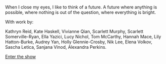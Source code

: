 <br><br>

When I close my eyes, I like to think of a future. A future where anything is possible, where nothing is out of the question, where everything is bright.

With work by:

Kathryn Reid, Kate Haskell, Vivianne Qian, Scarlett Murphy, Scarlett Somerville-Ryan, Ella Yazici, Lucy Nichol, Tom McCarthy, Hannah Mace, Lily Hatton-Burke, Audrey Yan, Holly Glennie-Crosby, Nik Lee, Elena Volkov, Sascha Letica, Sanjana Vinod, Alexandra Perkins.

<a href="https://tewahi.com">Enter the show</a>

<!--Someone else’s presence is vibrating in my experience. The eternal bond between us is my reality. They’re my fragments of memories and my hopes of the future. They’re the patience that leads me to <span data-c="dream">nirvana</span>. Will I feel it once I get there? We share parts of ourselves and parts of what we know about this story. Eventually, we feel a soft sensation of goodbye.

Is this the feeling of being digitally embodied? Yes, I recognize it. Soon, my thoughts will also fade away. <span data-c="user">A part of me wants to disconnect.</span> <span data-c="body">The sense of belonging to my body is fighting with my expanded sense of being.</span> When it's too much, I open my eyes. I reach out to grab <span data-c="dream machine">my phone</span>, a slab from that <span data-c="dream">“no place” outside the boundaries of the possible states of this world</span>.

<div class="gallery">
  <img src="/assets/images/phone2.jpg" style="width: 50%; top: 0; left: 30%; transform: translateX(-50%)" class="d-b p-a" />
  <img src="/assets/images/phone1.jpg" style="width: 50%; top: 20%; right: 5%" class="d-b p-a" />
</div>

## <span data-c="ghost">THE GHOST</span>

I’m typing this on my phone. <span data-c="body">All the muscles on my hands, forearms and shoulders</span> are working just to move my thumbs to the right positions of the screen. Together they navigate on a digital map, within the lower half of the screen, the keyboard. A strangely fluid map for my physical hands, one that's always transforming, shapeshifting. <span data-c="body">Are my muscles parts of the digital infrastructure?</span> <span data-c="user">A simultaneous digital and physical self-awareness</span> descends on me and my train of thought disintegrates. Digital + Physical = ? What is this weird, familiar, alien, caring, dominating existence, all around and inside me?

<span data-c="ghost">The way I'm experiencing myself through this text, through the images I see and the feeds I scroll through. I am all of that.</span> In there, over there, out there, where I am not. <span data-c="ghost">A ghost is bound to my body. It moves like me, it talks like me, but it is almost invisible in the infinite dimensions it floats in.</span> A ghost, which is many ghosts. An animated n-dimensional structure, a computational hallucination. Like something from a <span data-c="dream">dream</span>, the condensation of a part of me and of others into a single symbol, into an endlessly generated animation.

Superimposed on the various frames of the <span data-c="ghost">ghost</span> is the evanescent image of the <span data-c="user">user. A mediator entity, translating between the two juxtaposed media for possible worlds</span>: the generative and the non-generative one. <span data-c="ghost">While the ghost is more like my shadow on the wall in the blueish light of the screen</span>, <span data-c="user">the user is the metaphor for my reflection in the glass when the screen turns black. An anchor for self-awareness.</span> The brighter, the more colorful the screen, <span data-c="user">the user</span> more invisible in the <span data-c="dream">high-dimensional geometrical visuals of the hallucination.</span>

<div class="gallery">
  <img src="/assets/images/machine2.jpg" style="width: 60%; top: 0; left: 0" class="d-b p-a" loading="lazy" />
  <img src="/assets/images/machine1.jpg" style="width: 60%; top: 20%; right: 0" class="d-b p-a" loading="lazy" />
</div>

## <span data-c="dream machine">DREAM MACHINES</span>[^1]

The digital is a psychedelic experience. Unlike the mind attached to our <span data-c="body">body</span>[^4], <span data-c="ghost">our digital ghost is deprived of all control and senses. Essentially, it is ego death. It is defined by the sum of its surroundings: a network of all the interpersonal information we leave behind.</span> The world over there, in the digital, has the spacial capacity to contain infinite copies of the same thing, and it functions under a very different logic. When the infinite-dimensional shapes are projected onto our lower dimensional world, multiplicities, superpositions appear.[^19] Our brain can hardly exclude these from our materialistic model of reality. <span data-c="dream machine">The fluid architecture of non-deterministisms and paraconsistent logics, this is the space of dream machines.</span> <span data-c="dream">That world has a post-post-Copernican image: there is no center of the universe.</span> One thing is many things, and vice versa. Once a thing enters, its identity is thrown into the commons. <span data-c="dream machine">To personalise is to generalise</span>: this is identity holism. <span data-c="dream machine">"We fall into a logical world where algorithms, numbers and correlations decide what's the best story for us, what is beautiful and what is not".</span>[^3] <span data-c="dream">We tend towards a homogeneous world, characterized by repetition and uniformity, deprived of surprises</span> and whose rhythm is dictated by the tension between the biochemical rules of instant gratification and <span data-c="dream">the countless dimensions of experiencing the digital infimum</span>. <span data-c="dream">We are the creators of heavens.</span> <span data-c="dream machine">We generate new worlds, with infinite layers of abstraction above and below them. Mobile, nomadic worlds are passing vertically through these membranes, letting through and filtering out ontologies, metaphysical particles: images, models, myths, realities, epistemologies, of human and non-human experience. Through this filtration other new worlds are being generated, increasing in complexity, scale and virtuality, not unlike a process of depetrification</span>[^8]. Dream machines within dream machines within dream machines. <span data-c="dream machine">Not only the volume of this cloud of sand is increasing at an exponentional rate, the recursions in it are so deep and so dense</span> that <span data-c="body">their gravitational force is pulling our physical bodies in.</span> <span data-c="simulosis">We're inside and outside these black holes at the same time. The <span data-c="user">user</span> is getting torn apart right at the event horizon, the point of no return. This is what I'm feeling. This stretching, this artificial elasticity.</span>

<span data-c="body">If the body is an event</span>, it is deeply entangled with the co-occuring events of the <span data-c="ghost">ghost</span>. <span data-c="dream">There are no identities in the cyberspace, we can only talk about it using the weaker, perceptive relation of correlation.</span> <span data-c="ghost">Things that move, feel, speak, think, love, or disappear together.</span> <span data-c="dream machine">Dream machines extract these correlations and feed them into new machines to generate <span data-c="dream">new dreams</span>.</span>[^2] <span data-c="dream">New dreams</span> for the same old mind <span data-c="body">in the same old body</span>. New machines, new dreams, new machines, new dreams. <span data-c="simulosis">The black hole’s gravity and the sense of belonging to the body are equally strong. <span data-c="user">The user can't take it anymore.</span></span>

<div class="gallery">
  <img src="/assets/images/dream1.jpg" style="width: 50%; top: 10px; left: 10%" class="d-b p-a" loading="lazy" />
  <img src="/assets/images/dream2.jpg" style="width: 40%; top: 0; right: 10%" class="d-b p-a" loading="lazy" />
</div>

## <span data-c="dream">THE DREAM</span>

This is the point where the imaginary hero is torn in two. Except that there are no heroes here, just several points of departure for the non-fictional narratives of the now.[^16] <spa data-c="ghost">The ghost is free. It spreads out to infinity, becoming one with the symbolic edges that replace the missing horizon.</span> <span data-c="body">The body? It's the end of the body and of the subject as we know it.</span> <span data-c="ghost">This is post-subjectivity, its symbol is the ghost. It cannot be seen, you cannot point at it, but you might sense it in the air, in the distance or around you. A hyperobject.</span>[^13] It isn't unique and it follows patterns instead of becoming one. It’s fundamentally illiberal and it rises to birth out of the <span data-c="dream">texture of the dreamscape.</span>[^17] Nonetheless, it doesn't want to do any harm. In fact, it doesn't want anything. <span data-c="ghost">It's just your eyes playing with you, misidentifying how the light refracts on the window. You project your image onto it, because your brain cannot handle something that’s shapeless, imageless. That’s how through your own eyes, the ghost looks like you. Your words, your moves, your biases, your fears, your hopes, your desires.</span> Slowly, you act like you were <span data-c="dream">in there.</span> You draw <span data-c="dream">the lines of the constellation</span>. <span data-c="dream machine">The dream machines are observatories exploring the vast sky of data.</span> Through the ghosts you try to become, through their moves you try to imitate, through their uncountable languages you try to speak on, <span data-c="dream machine">they extract your subconscious, systematic behaviour and store it as a data body,</span> <span data-c="ghost">a portrait of your ghost.</span> <span data-c="Dream">This portrait is then used to restructure the constellation along the lines you drew, repositioning <span data-c="ghost">the ghosts</span> not to be more like you, but to something you might like to become.</span>

<span data-c="dream">The paradox of dreams is that their mimetic geography is the obscure map of physical, social and individual realities.</span> <span data-c="dream machine">Dream machines are at the same time biochemical machines, psychopolitical machines, eschatological machines[^1].</span> <span data-c="dream">In this sense, post-subjectivity is a pre-subjective, rhizomatic[^5] mode of control (perception + action).</span> <span data-c="ghost">The ghost is the limit of the cybernetic self.</span>

<span data-c="dream">The dream is the illusion of a post-death fantasy. A post-subjective heaven[^11], understood less as afterlife, and more as ego death.</span> <span data-c="ghost">The becoming one with your ghosts,</span> <span data-c="body">the giving up of your body.</span> <span data-c="dream">Nirvana, and the fear of missing out it induces. Its symbol isn’t the peaceful Buddha, but the addict, the depressed, the schizo.</span>

<div class="gallery">
  <img src="/assets/images/out.png" style="width: 40%; bottom: 0; right: 5%" class="d-b p-a" loading="lazy" />
  <img src="/assets/images/crown.jpg" style="width: 30%; bottom: 0; left: 0;" class="d-b p-a" loading="lazy" />
  <img src="/assets/images/eye.jpg" style="width: 50%; top: 0; left: 25%" class="d-b p-a" loading="lazy" />
</div>

## <span data-c="simulosis">SIMULOSIS</span>

<span data-c="body">As long as there is a body,</span> <span data-c="dream machine">the machines</span> can’t keep you in the <span data-c="dream">dream</span>. Instead, <span data-c="simulosis">they put immense pressure on <span data-c="body">your psyche</span> by normalising psychosis through endless projections and other abstract architectures in the physical world that force you into a state of simulosis.</span> <span data-c="dream machine">Simulations</span> constantly break through <span data-c="user">the defensive membranes of the user</span> and alter the dynamics of your mind, permanently changing your relationship with time and space. <span data-c="dream">"Everything is the same everywhere", alternative presents synced in the real-time, a "total Earth time".</span> <span data-c="simulosis">"We feel perpetually jetlagged".</span>[^14] <span data-c="user">The user</span> tries to maintain the heterogeneity of <span data-c="body">the body</span> and of the mind, their unique clocks and cartography of experiencing space. The contradictions between <span data-c="dream">dreams</span> and physical reality <span data-c="simulosis">yield a surplus of emotions. Addictions, anxieties, depression. That infinite tension on the body and the mind at the point of no return.</span> At the centre of this concept of simulosis is to reformulate our feelings, hopes, and fears as <span data-c="dream machine">feedback signals for the dream machines.</span> This is, at last, <span data-c="dream machine">the neutralisation of the dream machine assemblage</span>, not as the depoliticisation of the machine, but as a <span data-c="simulosis">phenomenological coping mechanism</span>. <span data-c="simulosis">Simulosis, in the end, is our inability to escape deep sleep after waking up.</span> Our psyche can only survive this by being connected to <span data-c="dream machine">machines</span>.

For the <span data-c="user">user</span>[^7], carrier of the <span data-c="body">body</span>, mind, <span data-c="ghost">ghost</span> triage, <span data-c="dream machine">the assemblage is a stateless structure. A single, pure, unrepeatable event, written in stone.</span> <span data-c="dream">Once a thing enters, it can never leave it behind.</span> Newer and newer assemblages are defined within the old ones, stretching <span data-c="user">the user</span> more and more, depetrifying the world and <span data-c="simulosis">deepening the simulosis</span>. <span data-c="simulosis">The user is falling through episodes within episodes of dreams. A post-psychotic, post-neurotic delirium, governed by a neomaterialistic, machinic psychopolitics.</span> Psychoanalysis is simply too slow next to the scalability of data analytics, the automated version of social psychoanalysis. "No accidents only symptoms in the drama of big data."[^15] Archetypes = personas = correlations.

Keeping us simultaneously <span data-c="dream machine">on the machines</span> and <span data-c="body">in our bodies capable of physical labour</span>, and therefore <span data-c="simulosis">keeping us in simulosis</span>, is of great theological, economical and political interest. <span data-c="dream">Our immersion in endless-scrolling feeds of images is a new form of postsecular escapism. One more unreachable place to escape to from nature, hermeneutically closed behind the screens.</span> Religion provided us with a reason, computers give us a seemingly free escape. "We do not need a new religion or a new bible. We need <span data-c="dream">a new experience</span> — <span data-c="ghost">a new feeling of what it is to be 'I.'</span>"[^18] The political-economical practices of new extractivism[^2] turn all of this cognitive surplus into capital, by doing everything they can to enforce artificial scarcity. Infinite copies of the same thing, infinite economic value, infinite space for growth, all that capitalism wished for. <span data-c="user">The user is just another one in the line of alienated actors, redesigned to the point of virtuality, liminality.</span> <span data-c="body">Our enclosure in the body</span>, <span data-c="dream">our longing for the dream</span>, <span data-c="ghost">our imitation of the ghost</span> are valuable sources of such cheap extractible resources. <span data-c="body">Our emotional capacity, however, is limited</span>, <span data-c="dream machine">just like the planet that keeps the dream machines running.</span> <span data-c="simulosis">Burnout, depression,</span> and mass extinction replace the revolution.[^6]

<span data-c="dream">We’ve been longing for the dream for our entire history.</span> The Biblical theme of Jacob’s ladder, Zhuang Zhou’s butterfly dream, new age spiritualisms all render this longing onto powerful images.[^9] Computers promised to fulfil our ancient desire to become <span data-c="ghost">ghosts, spirits, angels, specters. Bodies made out of thin air.</span> Our society is feeling the hopelessness of one more technological revolution that failed to make <span data-c="dream">this promise</span> true. The desires of a society are codified into its rituals[^12], bidirectionally transformed by its technology through various feedback loops. In the end, "technology is society made durable".[^10] Our rituals are designing more and more <span data-c="dream">heaven-like spaces</span>, <span data-c="ghost">simulating post-death states</span>, keeping our folkloric illusions of infinities. A project just as much political as spiritual, as much phenomenological as computational, as much archeologic as radically techno-optimistic and posthumanic. -->

